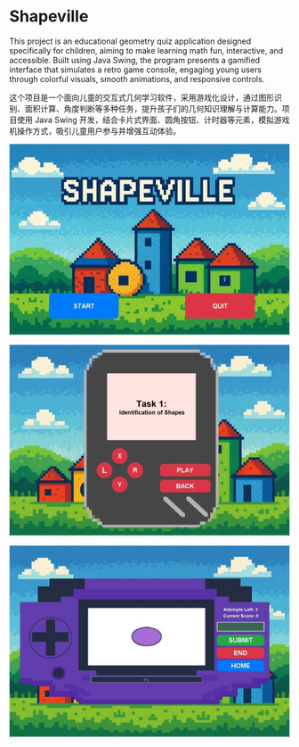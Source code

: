 # Shapeville
This project is an educational geometry quiz application designed specifically for children, aiming to make learning math fun, interactive, and accessible. Built using Java Swing, the program presents a gamified interface that simulates a retro game console, engaging young users through colorful visuals, smooth animations, and responsive controls. 

这个项目是一个面向儿童的交互式几何学习软件，采用游戏化设计，通过图形识别、面积计算、角度判断等多种任务，提升孩子们的几何知识理解与计算能力。项目使用 Java Swing 开发，结合卡片式界面、圆角按钮、计时器等元素，模拟游戏机操作方式，吸引儿童用户参与并增强互动体验。

![image-20250806151143310](./src/image/readme/image-20250806151143310.png)

![image-20250806151217234](./src/image/readme/image-20250806151217234.png)

![image-20250806151243207](./src/image/readme/image-20250806151243207.png)

